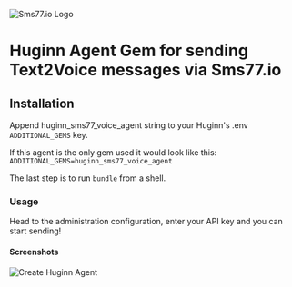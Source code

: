 ![Sms77.io Logo](https://www.sms77.io/wp-content/uploads/2019/07/sms77-Logo-400x79.png "Sms77.io Logo")
# Huginn Agent Gem for sending Text2Voice messages via Sms77.io

## Installation

Append huginn_sms77_voice_agent string to your Huginn's .env `ADDITIONAL_GEMS` key.

If this agent is the only gem used it would look like this:
```ADDITIONAL_GEMS=huginn_sms77_voice_agent```

The last step is to run ```bundle``` from a shell.

### Usage
Head to the administration configuration, enter your API key and you can start sending!

#### Screenshots
![Create Huginn Agent](./screenshots/create_agent.png "Create Huginn Agent")